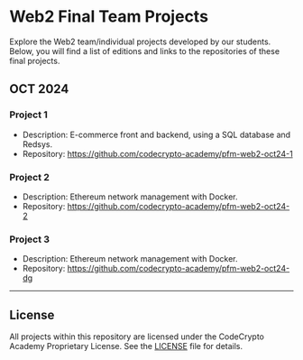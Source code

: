 # Web2 Final Team Projects

Explore the Web2 team/individual projects developed by our students. Below, you will find a list of editions and links to the repositories of these final projects.

## OCT 2024

### Project 1
- Description: E-commerce front and backend, using a SQL database and Redsys.
- Repository: https://github.com/codecrypto-academy/pfm-web2-oct24-1


### Project 2
- Description: Ethereum network management with Docker.  
- Repository: https://github.com/codecrypto-academy/pfm-web2-oct24-2


### Project 3
- Description: Ethereum network management with Docker.  
- Repository: https://github.com/codecrypto-academy/pfm-web2-oct24-dg


---

## License

All projects within this repository are licensed under the CodeCrypto Academy Proprietary License. 
See the [LICENSE](LICENSE) file for details.
